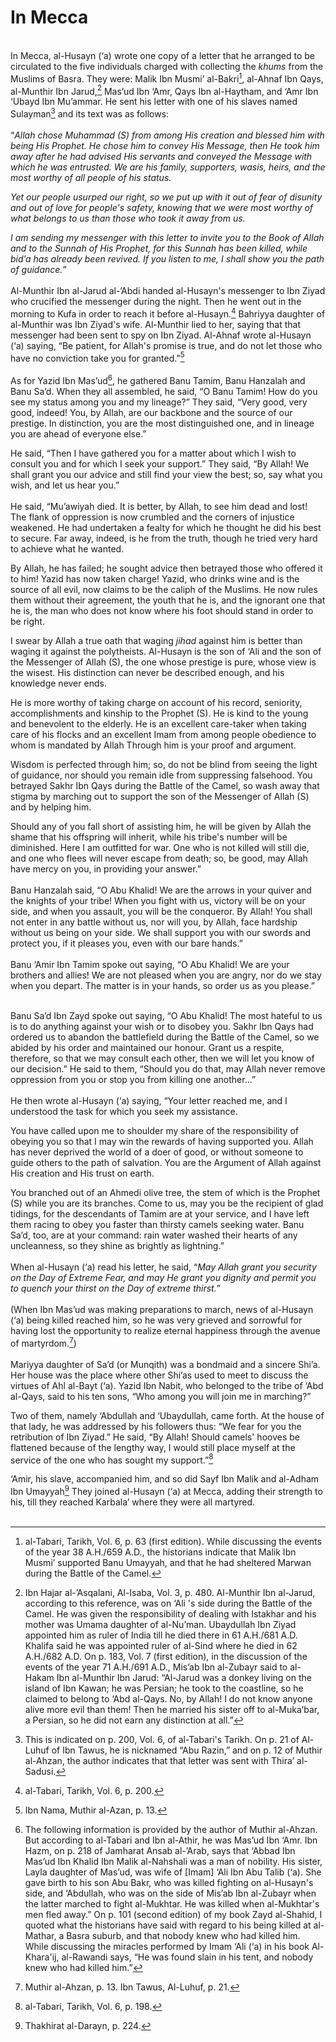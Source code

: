 In Mecca
========

   
 In Mecca, al-Husayn (‘a) wrote one copy of a letter that he arranged to
be circulated to the five individuals charged with collecting the
*khums* from the Muslims of Basra. They were: Malik Ibn Musmi’
al-Bakri[^1], al-Ahnaf Ibn Qays, al-Munthir Ibn Jarud,[^2] Mas’ud Ibn
‘Amr, Qays Ibn al-Haytham, and ‘Amr Ibn ‘Ubayd Ibn Mu’ammar. He sent his
letter with one of his slaves named Sulayman[^3] and its text was as
follows:  
    
 “*Allah chose Muhammad (S) from among His creation and blessed him with
being His Prophet. He chose him to convey His Message, then He took him
away after he had advised His servants and conveyed the Message with
which he was entrusted. We are his family, supporters, wasis, heirs, and
the most worthy of all people of his status.*

*Yet our people usurped our right, so we put up with it out of fear of
disunity and out of love for people's safety, knowing that we were most
worthy of what belongs to us than those who took it away from us.*

*I am sending my messenger with this letter to invite you to the Book of
Allah and to the Sunnah of His Prophet, for this Sunnah has been killed,
while bid’a has already been revived. If you listen to me, I shall show
you the path of guidance.*”  
    
 Al-Munthir Ibn al-Jarud al-’Abdi handed al-Husayn's messenger to Ibn
Ziyad who crucified the messenger during the night. Then he went out in
the morning to Kufa in order to reach it before al-Husayn.[^4] Bahriyya
daughter of al-Munthir was Ibn Ziyad's wife. Al-Munthir lied to her,
saying that that messenger had been sent to spy on Ibn Ziyad. Al-Ahnaf
wrote al-Husayn (‘a) saying, “Be patient, for Allah's promise is true,
and do not let those who have no conviction take you for granted.”[^5]  
    
 As for Yazid Ibn Mas’ud[^6], he gathered Banu Tamim, Banu Hanzalah and
Banu Sa’d. When they all assembled, he said, “O Banu Tamim! How do you
see my status among you and my lineage?” They said, “Very good, very
good, indeed! You, by Allah, are our backbone and the source of our
prestige. In distinction, you are the most distinguished one, and in
lineage you are ahead of everyone else.”

He said, “Then I have gathered you for a matter about which I wish to
consult you and for which I seek your support.” They said, “By Allah! We
shall grant you our advice and still find your view the best; so, say
what you wish, and let us hear you.”  
    
 He said, “Mu’awiyah died. It is better, by Allah, to see him dead and
lost! The flank of oppression is now crumbled and the corners of
injustice weakened. He had undertaken a fealty for which he thought he
did his best to secure. Far away, indeed, is he from the truth, though
he tried very hard to achieve what he wanted.

By Allah, he has failed; he sought advice then betrayed those who
offered it to him! Yazid has now taken charge! Yazid, who drinks wine
and is the source of all evil, now claims to be the caliph of the
Muslims. He now rules them without their agreement, the youth that he
is, and the ignorant one that he is, the man who does not know where his
foot should stand in order to be right.

I swear by Allah a true oath that waging *jihad* against him is better
than waging it against the polytheists. Al-Husayn is the son of ‘Ali and
the son of the Messenger of Allah (S), the one whose prestige is pure,
whose view is the wisest. His distinction can never be described enough,
and his knowledge never ends.

He is more worthy of taking charge on account of his record, seniority,
accomplishments and kinship to the Prophet (S). He is kind to the young
and benevolent to the elderly. He is an excellent care-taker when taking
care of his flocks and an excellent Imam from among people obedience to
whom is mandated by Allah Through him is your proof and argument.

Wisdom is perfected through him; so, do not be blind from seeing the
light of guidance, nor should you remain idle from suppressing
falsehood. You betrayed Sakhr Ibn Qays during the Battle of the Camel,
so wash away that stigma by marching out to support the son of the
Messenger of Allah (S) and by helping him.

Should any of you fall short of assisting him, he will be given by Allah
the shame that his offspring will inherit, while his tribe's number will
be diminished. Here I am outfitted for war. One who is not killed will
still die, and one who flees will never escape from death; so, be good,
may Allah have mercy on you, in providing your answer.”  
    
 Banu Hanzalah said, “O Abu Khalid! We are the arrows in your quiver and
the knights of your tribe! When you fight with us, victory will be on
your side, and when you assault, you will be the conqueror. By Allah!
You shall not enter in any battle without us, nor will you, by Allah,
face hardship without us being on your side. We shall support you with
our swords and protect you, if it pleases you, even with our bare
hands.”  
    
 Banu ‘Amir Ibn Tamim spoke out saying, “O Abu Khalid! We are your
brothers and allies! We are not pleased when you are angry, nor do we
stay when you depart. The matter is in your hands, so order us as you
please.”

   
 Banu Sa’d Ibn Zayd spoke out saying, “O Abu Khalid! The most hateful to
us is to do anything against your wish or to disobey you. Sakhr Ibn Qays
had ordered us to abandon the battlefield during the Battle of the
Camel, so we abided by his order and maintained our honour. Grant us a
respite, therefore, so that we may consult each other, then we will let
you know of our decision.” He said to them, “Should you do that, may
Allah never remove oppression from you or stop you from killing one
another...”  
    
 He then wrote al-Husayn (‘a) saying, “Your letter reached me, and I
understood the task for which you seek my assistance.

You have called upon me to shoulder my share of the responsibility of
obeying you so that I may win the rewards of having supported you. Allah
has never deprived the world of a doer of good, or without someone to
guide others to the path of salvation. You are the Argument of Allah
against His creation and His trust on earth.

You branched out of an Ahmedi olive tree, the stem of which is the
Prophet (S) while you are its branches. Come to us, may you be the
recipient of glad tidings, for the descendants of Tamim are at your
service, and I have left them racing to obey you faster than thirsty
camels seeking water. Banu Sa’d, too, are at your command: rain water
washed their hearts of any uncleanness, so they shine as brightly as
lightning.”  
    
 When al-Husayn (‘a) read his letter, he said, “*May Allah grant you
security on the Day of Extreme Fear, and may He grant you dignity and
permit you to quench your thirst on the Day of extreme thirst.*”  
    
 (When Ibn Mas’ud was making preparations to march, news of al-Husayn
(‘a) being killed reached him, so he was very grieved and sorrowful for
having lost the opportunity to realize eternal happiness through the
avenue of martyrdom.[^7])  
    
 Mariyya daughter of Sa’d (or Munqith) was a bondmaid and a sincere
Shi’a. Her house was the place where other Shi’as used to meet to
discuss the virtues of Ahl al-Bayt (‘a). Yazid Ibn Nabit, who belonged
to the tribe of ‘Abd al-Qays, said to his ten sons, “Who among you will
join me in marching?”

Two of them, namely ‘Abdullah and ‘Ubaydullah, came forth. At the house
of that lady, he was addressed by his followers thus: “We fear for you
the retribution of Ibn Ziyad.” He said, “By Allah! Should camels' hooves
be flattened because of the lengthy way, I would still place myself at
the service of the one who has sought my support.”[^8]

‘Amir, his slave, accompanied him, and so did Sayf Ibn Malik and
al-Adham Ibn Umayyah[^9] They joined al-Husayn (‘a) at Mecca, adding
their strength to his, till they reached Karbala’ where they were all
martyred.  
  

[^1]: al-Tabari, Tarikh, Vol. 6, p. 63 (first edition). While discussing
the events of the year 38 A.H./659 A.D., the historians indicate that
Malik Ibn Musmi’ supported Banu Umayyah, and that he had sheltered
Marwan during the Battle of the Camel.

[^2]: Ibn Hajar al-’Asqalani, Al-Isaba, Vol. 3, p. 480. Al-Munthir Ibn
al-Jarud, according to this reference, was on ‘Ali 's side during the
Battle of the Camel. He was given the responsibility of dealing with
Istakhar and his mother was Umama daughter of al-Nu’man. Ubaydullah Ibn
Ziyad appointed him as ruler of India till he died there in 61 A.H./681
A.D. Khalifa said he was appointed ruler of al-Sind where he died in 62
A.H./682 A.D. On p. 183, Vol. 7 (first edition), in the discussion of
the events of the year 71 A.H./691 A.D., Mis’ab Ibn al-Zubayr said to
al-Hakam Ibn al-Munthir Ibn Jarud: “Al-Jarud was a donkey living on the
island of Ibn Kawan; he was Persian; he took to the coastline, so he
claimed to belong to ‘Abd al-Qays. No, by Allah! I do not know anyone
alive more evil than them! Then he married his sister off to
al-Muka’bar, a Persian, so he did not earn any distinction at all.”

[^3]: This is indicated on p. 200, Vol. 6, of al-Tabari's Tarikh. On p.
21 of Al-Luhuf of Ibn Tawus, he is nicknamed “Abu Razin,” and on p. 12
of Muthir al-Ahzan, the author indicates that that letter was sent with
Thira’ al-Sadusi.

[^4]: al-Tabari, Tarikh, Vol. 6, p. 200.

[^5]: Ibn Nama, Muthir al-Azan, p. 13.

[^6]: The following information is provided by the author of Muthir
al-Ahzan. But according to al-Tabari and Ibn al-Athir, he was Mas’ud Ibn
‘Amr. Ibn Hazm, on p. 218 of Jamharat Ansab al-’Arab, says that ‘Abbad
Ibn Mas’ud Ibn Khalid Ibn Malik al-Nahshali was a man of nobility. His
sister, Layla daughter of Mas’ud, was wife of [Imam] ‘Ali Ibn Abu Talib
(‘a). She gave birth to his son Abu Bakr, who was killed fighting on
al-Husayn's side, and ‘Abdullah, who was on the side of Mis’ab Ibn
al-Zubayr when the latter marched to fight al-Mukhtar. He was killed
when al-Mukhtar's men fled away.” On p. 101 (second edition) of my book
Zayd al-Shahid, I quoted what the historians have said with regard to
his being killed at al-Mathar, a Basra suburb, and that nobody knew who
had killed him. While discussing the miracles performed by Imam ‘Ali
(‘a) in his book Al-Khara'ij, al-Rawandi says, “He was found slain in
his tent, and nobody knew who had killed him.”

[^7]: Muthir al-Ahzan, p. 13. Ibn Tawus, Al-Luhuf, p. 21.

[^8]: al-Tabari, Tarikh, Vol. 6, p. 198.

[^9]: Thakhirat al-Darayn, p. 224.


